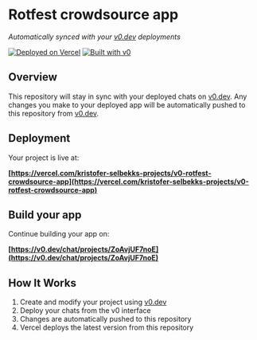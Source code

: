 # Rotfest crowdsource app

*Automatically synced with your [v0.dev](https://v0.dev) deployments*

[![Deployed on Vercel](https://img.shields.io/badge/Deployed%20on-Vercel-black?style=for-the-badge&logo=vercel)](https://vercel.com/kristofer-selbekks-projects/v0-rotfest-crowdsource-app)
[![Built with v0](https://img.shields.io/badge/Built%20with-v0.dev-black?style=for-the-badge)](https://v0.dev/chat/projects/ZoAvjUF7noE)

## Overview

This repository will stay in sync with your deployed chats on [v0.dev](https://v0.dev).
Any changes you make to your deployed app will be automatically pushed to this repository from [v0.dev](https://v0.dev).

## Deployment

Your project is live at:

**[https://vercel.com/kristofer-selbekks-projects/v0-rotfest-crowdsource-app](https://vercel.com/kristofer-selbekks-projects/v0-rotfest-crowdsource-app)**

## Build your app

Continue building your app on:

**[https://v0.dev/chat/projects/ZoAvjUF7noE](https://v0.dev/chat/projects/ZoAvjUF7noE)**

## How It Works

1. Create and modify your project using [v0.dev](https://v0.dev)
2. Deploy your chats from the v0 interface
3. Changes are automatically pushed to this repository
4. Vercel deploys the latest version from this repository